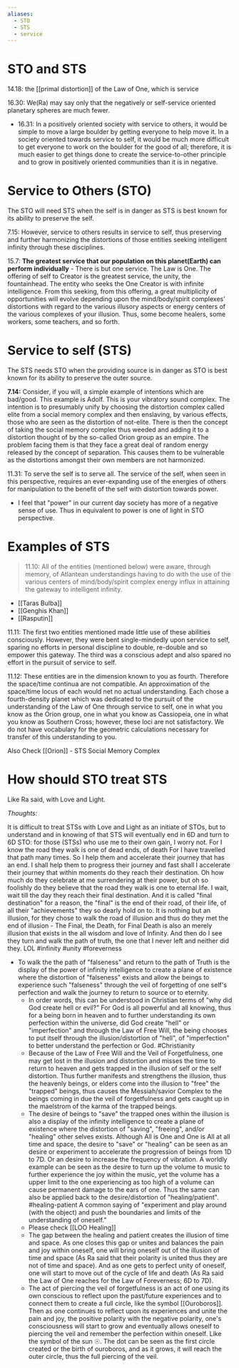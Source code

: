 ```yaml
---
aliases:
  - STO
  - STS
  - service
---
```

# STO and STS
14.18: the [[primal distortion]] of the Law of One, which is service

16.30: We(Ra) may say only that the negatively or self-service oriented planetary spheres are much fewer. 
- 16.31: In a positively oriented society with service to others, it would be simple to move a large boulder by getting everyone to help move it. In a society oriented towards service to self, it would be much more difficult to get everyone to work on the boulder for the good of all; therefore, it is much easier to get things done to create the service-to-other principle and to grow in positively oriented communities than it is in negative.
# Service to Others (STO)
The STO will need STS when the self is in danger as STS is best known for its ability to preserve the self.

7.15: However, service to others results in service to self, thus preserving and further harmonizing the distortions of those entities seeking intelligent infinity through these disciplines.

15.7: **The greatest service that our population on this planet(Earth) can perform individually** - There is but one service. The Law is One. The offering of self to Creator is the greatest service, the unity, the fountainhead. The entity who seeks the One Creator is with infinite intelligence. From this seeking, from this offering, a great multiplicity of opportunities will evolve depending upon the mind/body/spirit complexes’ distortions with regard to the various illusory aspects or energy centers of the various complexes of your illusion. Thus, some become healers, some workers, some teachers, and so forth.
# Service to self (STS)
The STS needs STO when the providing source is in danger as STO is best known for its ability to preserve the outer source.

**7.14:** Consider, if you will, a simple example of intentions which are bad/good. This example is Adolf. This is your vibratory sound complex. The intention is to presumably unify by choosing the distortion complex called elite from a social memory complex and then enslaving, by various effects, those who are seen as the distortion of not-elite. There is then the concept of taking the social memory complex thus weeded and adding it to a distortion thought of by the so-called Orion group as an empire. The problem facing them is that they face a great deal of random energy released by the concept of separation. This causes them to be vulnerable as the distortions amongst their own members are not harmonized.

11.31: To serve the self is to serve all. The service of the self, when seen in this perspective, requires an ever-expanding use of the energies of others for manipulation to the benefit of the self with distortion towards power.
- I feel that "power" in our current day society has more of a negative sense of use. Thus in equivalent to power is one of light in STO perspective.
# Examples of STS

>11.10: All of the entities (mentioned below) were aware, through memory, of Atlantean understandings having to do with the use of the various centers of mind/body/spirit complex energy influx in attaining the gateway to intelligent infinity.
- [[Taras Bulba]]
- [[Genghis Khan]]
- [[Rasputin]]

11.11: The first two entities mentioned made little use of these abilities consciously. However, they were bent single-mindedly upon service to self, sparing no efforts in personal discipline to double, re-double and so empower this gateway. The third was a conscious adept and also spared no effort in the pursuit of service to self.

11.12: These entities are in the dimension known to you as fourth. Therefore the space/time continua are not compatible. An approximation of the space/time locus of each would net no actual understanding. Each chose a fourth-density planet which was dedicated to the pursuit of the understanding of the Law of One through service to self, one in what you know as the Orion group, one in what you know as Cassiopeia, one in what you know as Southern Cross; however, these loci are not satisfactory. We do not have vocabulary for the geometric calculations necessary for transfer of this understanding to you.

Also Check [[Orion]] - STS Social Memory Complex
# How should STO treat STS
Like Ra said, with Love and Light.

*Thoughts:*

It is difficult to treat STSs with Love and Light as an initiate of STOs, but to understand and in knowing of that STS will eventually end in 6D and turn to 6D STO: for those (STSs) who use me to their own gain, I worry not. For I know the road they walk is one of dead ends, of death For I have travelled that path many times. So I help them and accelerate their journey that has an end. I shall help them to progress their journey and fast shall I accelerate their journey that within moments do they reach their destination. Oh how much do they celebrate at me surrendering at their power, but oh so foolishly do they believe that the road they walk is one to eternal life. I wait, wait till the day they reach their final destination. And it is called "final destination" for a reason, the "final" is the end of their road, of their life, of all their "achievements" they so dearly hold on to. It is nothing but an illusion, for they chose to walk the road of illusion and thus do they met the end of illusion - The Final, the Death, for Final Death is also an merely illusion that exists in the all wisdom and love of Infinity. And then do I see they turn and walk the path of truth, the one that I never left and neither did they. LOL #infinity #unity #foreverness
- To walk the the path of "falseness" and return to the path of Truth is the display of the power of infinity intelligence to create a plane of existence where the distortion of "falseness" exists and allow the beings to experience such "falseness" through the veil of forgetting of one self's perfection and walk the journey to return to source or to eternity.
	- In order words, this can be understood in Christian terms of "why did God create hell or evil?" For God is all powerful and all knowing, thus for a being born in heaven and to further understanding its own perfection within the universe, did God create "hell" or "imperfection" and through the Law of Free Will, the being chooses to put itself through the illusion/distortion of "hell", of "imperfection" to better understand the perfection or God. #Christianity
	- Because of the Law of Free Will and the Veil of Forgetfulness, one may get lost in the illusion and distortion and misses the time to return to heaven and gets trapped in the illusion of self or the self distortion. Thus further manifests and strengthens the illusion, thus the heavenly beings, or elders come into the illusion to "free" the "trapped" beings, thus causes the Messiah/savior Complex to the beings coming in due the veil of forgetfulness and gets caught up in the maelstrom of the karma of the trapped beings. 
	- The desire of beings to "save" the trapped ones within the illusion is also a display of the infinity intelligence to create a plane of existence where the distortion of "saving", "freeing", and/or "healing" other selves exists. Although All is One and One is All at all time and space, the desire to "save" or "healing" can be seen as an desire or experiment to accelerate the progression of beings from 1D to 7D. Or an desire to increase the frequency of vibration. A worldly example can be seen as the desire to turn up the volume to music to further experience the joy within the music, yet the volume has a upper limit to the one experiencing as too high of a volume can cause permanent damage to the ears of one. Thus the same can also be applied back to the desire/distortion of "healing/patient". #healing-patient A common saying of "experiment and play around (with the object) and push the boundaries and limits of the understanding of oneself."
	- Please check [[LOO Healing]]
	- The gap between the healing and patient creates the illusion of time and space. As one closes this gap or unites and balances the pain and joy within oneself, one will bring oneself out of the illusion of time and space (As Ra said that their polarity is united thus they are not of time and space). And as one gets to perfect unity of oneself, one will start to move out of the cycle of life and death (As Ra said the Law of One reaches for the Law of Foreverness; 6D to 7D).
	- The act of piercing the veil of forgetfulness is an act of one using its own conscious to reflect upon the past/future experiences and to connect them to create a full circle, like the symbol [[Ouroboros]]. Then as one continues to reflect upon its experiences and unite the pain and joy, the positive polarity with the negative polarity, one's consciousness will start to grow and eventually allows oneself to piercing the veil and remember the perfection within oneself. Like the symbol of the sun ☉. The dot can be seen as the first circle created or the birth of ouroboros, and as it grows, it will reach the outer circle, thus the full piercing of the veil.